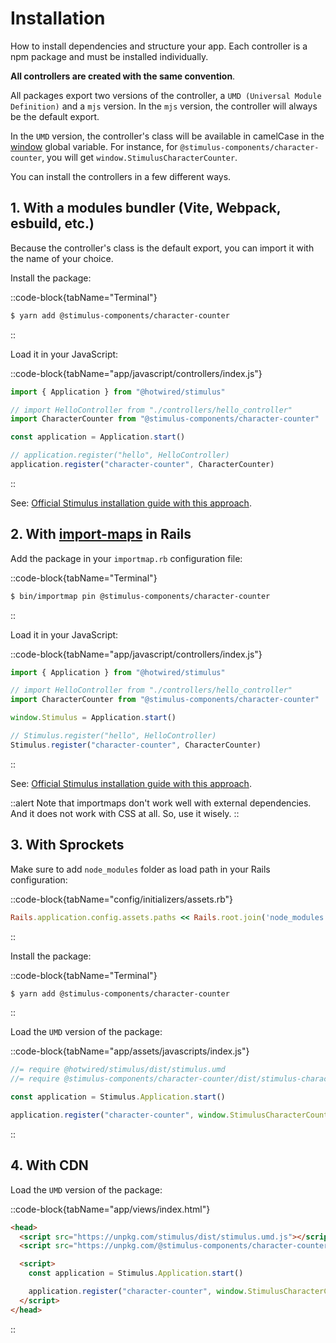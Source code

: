 # Installation

How to install dependencies and structure your app.
Each controller is a npm package and must be installed individually.

**All controllers are created with the same convention**.

All packages export two versions of the controller, a `UMD (Universal Module Definition)` and a `mjs` version.
In the `mjs` version, the controller will always be the default export.

In the `UMD` version, the controller's class will be available in camelCase in the [window](https://developer.mozilla.org/en-US/docs/Web/API/Window) global variable.
For instance, for `@stimulus-components/character-counter`, you will get `window.StimulusCharacterCounter`.

You can install the controllers in a few different ways.

## 1. With a modules bundler (Vite, Webpack, esbuild, etc.)

Because the controller's class is the default export, you can import it with the name of your choice.

Install the package:

::code-block{tabName="Terminal"}

```bash
$ yarn add @stimulus-components/character-counter
```

::

Load it in your JavaScript:

::code-block{tabName="app/javascript/controllers/index.js"}

```js
import { Application } from "@hotwired/stimulus"

// import HelloController from "./controllers/hello_controller"
import CharacterCounter from "@stimulus-components/character-counter"

const application = Application.start()

// application.register("hello", HelloController)
application.register("character-counter", CharacterCounter)
```

::

See: [Official Stimulus installation guide with this approach](https://stimulus.hotwired.dev/handbook/installing#using-other-build-systems).

## 2. With [import-maps](https://developer.mozilla.org/en-US/docs/Web/HTML/Element/script/type/importmap) in Rails

Add the package in your `importmap.rb` configuration file:

::code-block{tabName="Terminal"}

```bash
$ bin/importmap pin @stimulus-components/character-counter
```

::

Load it in your JavaScript:

::code-block{tabName="app/javascript/controllers/index.js"}

```js
import { Application } from "@hotwired/stimulus"

// import HelloController from "./controllers/hello_controller"
import CharacterCounter from "@stimulus-components/character-counter"

window.Stimulus = Application.start()

// Stimulus.register("hello", HelloController)
Stimulus.register("character-counter", CharacterCounter)
```

::

See: [Official Stimulus installation guide with this approach](https://github.com/hotwired/stimulus-rails/#with-import-map).

::alert
Note that importmaps don't work well with external dependencies. And it does not work with CSS at all. So, use it wisely.
::

## 3. With Sprockets

Make sure to add `node_modules` folder as load path in your Rails configuration:

::code-block{tabName="config/initializers/assets.rb"}

```ruby
Rails.application.config.assets.paths << Rails.root.join('node_modules')
```

::

Install the package:

::code-block{tabName="Terminal"}

```bash
$ yarn add @stimulus-components/character-counter
```

::

Load the `UMD` version of the package:

::code-block{tabName="app/assets/javascripts/index.js"}

```js
//= require @hotwired/stimulus/dist/stimulus.umd
//= require @stimulus-components/character-counter/dist/stimulus-character-counter.umd

const application = Stimulus.Application.start()

application.register("character-counter", window.StimulusCharacterCounter)
```

::

## 4. With CDN

Load the `UMD` version of the package:

::code-block{tabName="app/views/index.html"}

```html
<head>
  <script src="https://unpkg.com/stimulus/dist/stimulus.umd.js"></script>
  <script src="https://unpkg.com/@stimulus-components/character-counter/dist/stimulus-character-counter.umd.js"></script>

  <script>
    const application = Stimulus.Application.start()

    application.register("character-counter", window.StimulusCharacterCounter)
  </script>
</head>
```

::
